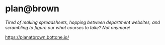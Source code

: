 # plan@brown

*Tired of making spreadsheets, hopping between department websites, and scrambling to figure our what courses to take? Not anymore!*

https://planatbrown.bottone.io/
